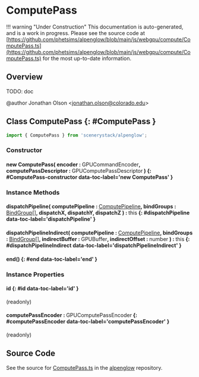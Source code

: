 # ComputePass

!!! warning "Under Construction"
    This documentation is auto-generated, and is a work in progress. Please see the source code at
    [https://github.com/phetsims/alpenglow/blob/main/js/webgpu/compute/ComputePass.ts](https://github.com/phetsims/alpenglow/blob/main/js/webgpu/compute/ComputePass.ts) for the most up-to-date information.

## Overview

TODO: doc

@author Jonathan Olson &lt;jonathan.olson@colorado.edu&gt;

## Class ComputePass {: #ComputePass }


```js
import { ComputePass } from 'scenerystack/alpenglow';
```
### Constructor

#### new ComputePass( encoder : <span style="font-weight: 400;">GPUCommandEncoder</span>, computePassDescriptor : <span style="font-weight: 400;">GPUComputePassDescriptor</span> ) {: #ComputePass-constructor data-toc-label='new ComputePass' }

### Instance Methods

#### dispatchPipeline( computePipeline : <span style="font-weight: 400;">[ComputePipeline](../alpenglow/ComputePipeline.md)</span>, bindGroups : <span style="font-weight: 400;">[BindGroup](../alpenglow/BindGroup.md)[]</span>, dispatchX, dispatchY, dispatchZ ) : <span style="font-weight: 400;"><span style="color: hsla(calc(var(--md-hue) + 180deg),80%,40%,1);">this</span></span> {: #dispatchPipeline data-toc-label='dispatchPipeline' }

#### dispatchPipelineIndirect( computePipeline : <span style="font-weight: 400;">[ComputePipeline](../alpenglow/ComputePipeline.md)</span>, bindGroups : <span style="font-weight: 400;">[BindGroup](../alpenglow/BindGroup.md)[]</span>, indirectBuffer : <span style="font-weight: 400;">GPUBuffer</span>, indirectOffset : <span style="font-weight: 400;"><span style="color: hsla(calc(var(--md-hue) + 180deg),80%,40%,1);">number</span></span> ) : <span style="font-weight: 400;"><span style="color: hsla(calc(var(--md-hue) + 180deg),80%,40%,1);">this</span></span> {: #dispatchPipelineIndirect data-toc-label='dispatchPipelineIndirect' }

#### end() {: #end data-toc-label='end' }

### Instance Properties

#### id {: #id data-toc-label='id' }

(readonly)

#### computePassEncoder : <span style="font-weight: 400;">GPUComputePassEncoder</span> {: #computePassEncoder data-toc-label='computePassEncoder' }

(readonly)



## Source Code

See the source for [ComputePass.ts](https://github.com/phetsims/alpenglow/blob/main/js/webgpu/compute/ComputePass.ts) in the [alpenglow](https://github.com/phetsims/alpenglow) repository.
